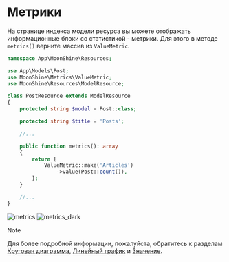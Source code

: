 # Метрики

На странице индекса модели ресурса вы можете отображать информационные блоки со статистикой - метрики. Для этого в методе `metrics()` верните массив из `ValueMetric`.

```php
namespace App\MoonShine\Resources;

use App\Models\Post;
use MoonShine\Metrics\ValueMetric;
use MoonShine\Resources\ModelResource;

class PostResource extends ModelResource
{
    protected string $model = Post::class;

    protected string $title = 'Posts';

    //...

    public function metrics(): array
    {
        return [
            ValueMetric::make('Articles')
                ->value(Post::count()),
        ];
    }

    //...
}
```
![metrics](https://moonshine-laravel.com/screenshots/metrics.png)
![metrics_dark](https://moonshine-laravel.com/screenshots/metrics_dark.png)

> [!NOTE]
> Для более подробной информации, пожалуйста, обратитесь к разделам [Круговая диаграмма](https://moonshine-laravel.com/docs/resource/components/components-metric_donut_chart), [Линейный график](https://moonshine-laravel.com/docs/resource/components/components-metric_line_chart) и [Значение](https://moonshine-laravel.com/docs/resource/components/components-metric_value).
